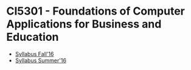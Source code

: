 # CI5301 - Foundations of Computer Applications for Business and Education


- [Syllabus Fall'16](chang-chen-ci5301-syllabus-2016-fall.md)
- [Syllabus Summer'16](chen-ci5301-syllabus-2016-summer.md)
